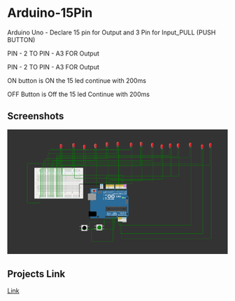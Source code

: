 # Arduino-15Pin

Arduino Uno - Declare 15 pin for Output and 3 Pin for Input_PULL
(PUSH BUTTON)

PIN - 2 TO PIN - A3 FOR Output

PIN - 2 TO PIN - A3 FOR Output

ON button is ON the 15 led continue with 200ms 

OFF Button is Off the 15 led Continue with 200ms


## Screenshots

![App Screenshot](https://github.com/darkb0ts/Arduino15Pin/blob/main/screenshort.png)


## Projects Link

[Link](https://wokwi.com/projects/372554734933934081)


